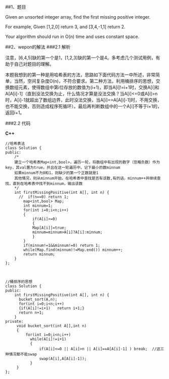 ##1、题目

 Given an unsorted integer array, find the first missing positive integer.

For example,
Given [1,2,0] return 3,
and [3,4,-1,1] return 2.

Your algorithm should run in O(n) time and uses constant space. 

##2、wepon的解法
###2.1 解析

注意，[6,4,5]缺的第一个是1，[1,2,3]缺的第一个是4。多考虑几个测试用例，有助于自己对题目的理解。

本题我想到的第一种是用哈希表的方法，思路如下面代码方法一中所述，非常简单，当然，空间复杂度O(n)，不符合要求。第二种方法，利用桶排序的思想，交换数组元素，使得数组中第i位存放的数值为(i+1)，即当A[i]!=i+1时，交换A[i]和A[A[i]-1]（直到没法交换为止，什么情况才算是没法交换？当A[i]<=0或A[i]>n时，A[i]-1就超出了数组边界，此时没法交换，当A[i]==A[A[i]-1]时，不用交换，也不能交换，否则造成程序死循环）。最后再判断数组中的一个A[i]不等于i+1的，返回i+1。

###2.2 代码

**C++**

    //哈希表法
    class Solution {
    public:
        /*
        建立一个哈希表Map<int,bool>，遍历一轮，将数组中有出现的数字（忽略负数）作为key，其val置为true，并且在这一轮遍历中，记下最小的数minnum
        如果minnum不为0和1，则缺少的第一个正数就是1
        其他情况，则从minnum开始，在哈希表中查找是否有该数,有的话，minnum++并继续查找，直到在哈希表中找不到minnum，输出该数
        */
        int firstMissingPositive(int A[], int n) {
          //  if(n==0) return 1;
            map<int,bool> Map;
            int minnum=1;
            for(int i=0;i<n;i++)
            {
                if(A[i]>=0) 
                {
                Map[A[i]]=true;
                minnum=minnum>A[i]?A[i]:minnum;
                }
            }
            if(minnum!=1&&minnum!=0) return 1;
            while(Map.find(minnum)!=Map.end()) minnum++;
            return minnum; 
        }
    };
    
    
    
    //桶排序的思想
    class Solution {
    public:
        int firstMissingPositive(int A[], int n) {
          bucket_sort(A,n);
          for(int i=0;i<n;i++)
          {if(A[i]!=i+1)   return i+1;}
          return n+1;
        }
    private:
         void bucket_sort(int A[],int n)
         {
             for(int i=0;i<n;i++)
               while(A[i]!=i+1)
               {   
                   if(A[i]<=0 || A[i]>n || A[i]==A[A[i]-1] ) break;  //这三种情况都不能swap
                   swap(A[i],A[A[i]-1]);
               }
         }
    };
